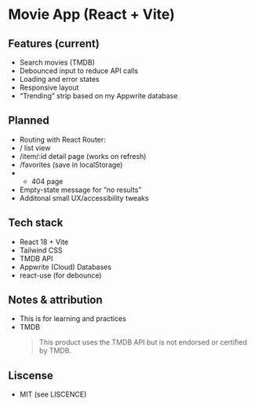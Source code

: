 # Movie App (React + Vite)

## Features (current)
- Search movies (TMDB)
- Debounced input to reduce API calls
- Loading and error states
- Responsive layout 
- “Trending” strip based on my Appwrite database

## Planned
- Routing with React Router:
- / list view
- /item/:id detail page (works on refresh)
- /favorites (save in localStorage)
- * 404 page
- Empty-state message for “no results”
- Additonal small UX/accessibility tweaks 

## Tech stack
- React 18 + Vite
- Tailwind CSS
- TMDB API
- Appwrite (Cloud) Databases
- react-use (for debounce)

## Notes & attribution
- This is for learning and practices
- TMDB
  > This product uses the TMDB API but is not endorsed or certified by TMDB.

## Liscense
- MIT (see LISCENCE)
